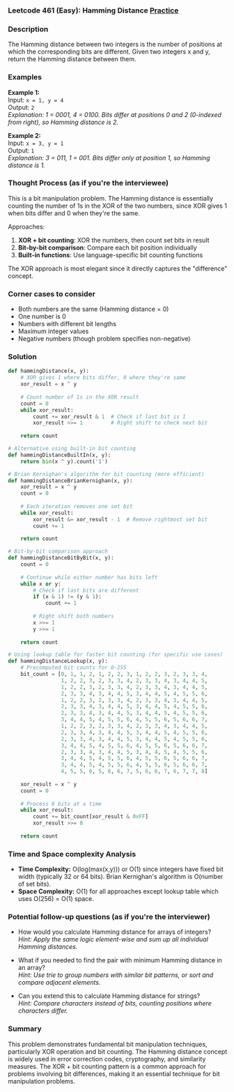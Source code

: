 ### Leetcode 461 (Easy): Hamming Distance [Practice](https://leetcode.com/problems/hamming-distance)

### Description  
The Hamming distance between two integers is the number of positions at which the corresponding bits are different. Given two integers x and y, return the Hamming distance between them.

### Examples  

**Example 1:**  
Input: `x = 1, y = 4`  
Output: `2`  
*Explanation: 1 = 0001, 4 = 0100. Bits differ at positions 0 and 2 (0-indexed from right), so Hamming distance is 2.*

**Example 2:**  
Input: `x = 3, y = 1`  
Output: `1`  
*Explanation: 3 = 011, 1 = 001. Bits differ only at position 1, so Hamming distance is 1.*

### Thought Process (as if you're the interviewee)  
This is a bit manipulation problem. The Hamming distance is essentially counting the number of 1s in the XOR of the two numbers, since XOR gives 1 when bits differ and 0 when they're the same.

Approaches:
1. **XOR + bit counting**: XOR the numbers, then count set bits in result
2. **Bit-by-bit comparison**: Compare each bit position individually
3. **Built-in functions**: Use language-specific bit counting functions

The XOR approach is most elegant since it directly captures the "difference" concept.

### Corner cases to consider  
- Both numbers are the same (Hamming distance = 0)
- One number is 0
- Numbers with different bit lengths
- Maximum integer values
- Negative numbers (though problem specifies non-negative)

### Solution

```python
def hammingDistance(x, y):
    # XOR gives 1 where bits differ, 0 where they're same
    xor_result = x ^ y
    
    # Count number of 1s in the XOR result
    count = 0
    while xor_result:
        count += xor_result & 1  # Check if last bit is 1
        xor_result >>= 1         # Right shift to check next bit
    
    return count

# Alternative using built-in bit counting
def hammingDistanceBuiltIn(x, y):
    return bin(x ^ y).count('1')

# Brian Kernighan's algorithm for bit counting (more efficient)
def hammingDistanceBrianKernighan(x, y):
    xor_result = x ^ y
    count = 0
    
    # Each iteration removes one set bit
    while xor_result:
        xor_result &= xor_result - 1  # Remove rightmost set bit
        count += 1
    
    return count

# Bit-by-bit comparison approach
def hammingDistanceBitByBit(x, y):
    count = 0
    
    # Continue while either number has bits left
    while x or y:
        # Check if last bits are different
        if (x & 1) != (y & 1):
            count += 1
        
        # Right shift both numbers
        x >>= 1
        y >>= 1
    
    return count

# Using lookup table for faster bit counting (for specific use cases)
def hammingDistanceLookup(x, y):
    # Precomputed bit counts for 0-255
    bit_count = [0, 1, 1, 2, 1, 2, 2, 3, 1, 2, 2, 3, 2, 3, 3, 4,
                 1, 2, 2, 3, 2, 3, 3, 4, 2, 3, 3, 4, 3, 4, 4, 5,
                 1, 2, 2, 3, 2, 3, 3, 4, 2, 3, 3, 4, 3, 4, 4, 5,
                 2, 3, 3, 4, 3, 4, 4, 5, 3, 4, 4, 5, 4, 5, 5, 6,
                 1, 2, 2, 3, 2, 3, 3, 4, 2, 3, 3, 4, 3, 4, 4, 5,
                 2, 3, 3, 4, 3, 4, 4, 5, 3, 4, 4, 5, 4, 5, 5, 6,
                 2, 3, 3, 4, 3, 4, 4, 5, 3, 4, 4, 5, 4, 5, 5, 6,
                 3, 4, 4, 5, 4, 5, 5, 6, 4, 5, 5, 6, 5, 6, 6, 7,
                 1, 2, 2, 3, 2, 3, 3, 4, 2, 3, 3, 4, 3, 4, 4, 5,
                 2, 3, 3, 4, 3, 4, 4, 5, 3, 4, 4, 5, 4, 5, 5, 6,
                 2, 3, 3, 4, 3, 4, 4, 5, 3, 4, 4, 5, 4, 5, 5, 6,
                 3, 4, 4, 5, 4, 5, 5, 6, 4, 5, 5, 6, 5, 6, 6, 7,
                 2, 3, 3, 4, 3, 4, 4, 5, 3, 4, 4, 5, 4, 5, 5, 6,
                 3, 4, 4, 5, 4, 5, 5, 6, 4, 5, 5, 6, 5, 6, 6, 7,
                 3, 4, 4, 5, 4, 5, 5, 6, 4, 5, 5, 6, 5, 6, 6, 7,
                 4, 5, 5, 6, 5, 6, 6, 7, 5, 6, 6, 7, 6, 7, 7, 8]
    
    xor_result = x ^ y
    count = 0
    
    # Process 8 bits at a time
    while xor_result:
        count += bit_count[xor_result & 0xFF]
        xor_result >>= 8
    
    return count
```

### Time and Space complexity Analysis  

- **Time Complexity:** O(log(max(x,y))) or O(1) since integers have fixed bit width (typically 32 or 64 bits). Brian Kernighan's algorithm is O(number of set bits).
- **Space Complexity:** O(1) for all approaches except lookup table which uses O(256) = O(1) space.

### Potential follow-up questions (as if you're the interviewer)  

- How would you calculate Hamming distance for arrays of integers?  
  *Hint: Apply the same logic element-wise and sum up all individual Hamming distances.*

- What if you needed to find the pair with minimum Hamming distance in an array?  
  *Hint: Use trie to group numbers with similar bit patterns, or sort and compare adjacent elements.*

- Can you extend this to calculate Hamming distance for strings?  
  *Hint: Compare characters instead of bits, counting positions where characters differ.*

### Summary
This problem demonstrates fundamental bit manipulation techniques, particularly XOR operation and bit counting. The Hamming distance concept is widely used in error correction codes, cryptography, and similarity measures. The XOR + bit counting pattern is a common approach for problems involving bit differences, making it an essential technique for bit manipulation problems.
